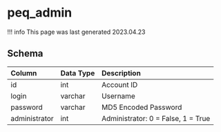 # peq_admin

!!! info
	This page was last generated 2023.04.23

## Schema

| Column | Data Type | Description |
| :--- | :--- | :--- |
| id | int | Account ID |
| login | varchar | Username |
| password | varchar | MD5 Encoded Password |
| administrator | int | Administrator: 0 = False, 1 = True |

